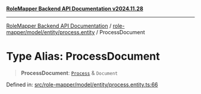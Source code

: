 [**RoleMapper Backend API Documentation v2024.11.28**](../../../../../README.md)

***

[RoleMapper Backend API Documentation](../../../../../modules.md) / [role-mapper/model/entity/process.entity](../README.md) / ProcessDocument

# Type Alias: ProcessDocument

> **ProcessDocument**: [`Process`](../classes/Process.md) & `Document`

Defined in: [src/role-mapper/model/entity/process.entity.ts:66](https://github.com/FlowCraft-AG/RoleMapper/blob/55ba436164ff7e5a7c4d8ad55ac7ddffe5029190/backend/src/role-mapper/model/entity/process.entity.ts#L66)
